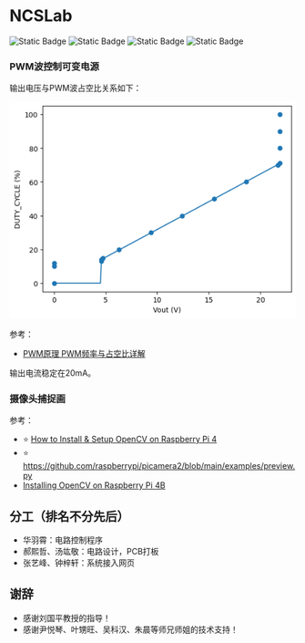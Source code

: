 # NCSLab

![Static Badge](https://img.shields.io/badge/Debian-12-A81D33?logo=debian)
![Static Badge](https://img.shields.io/badge/Python-3.11.5-3776AB?logo=python)
![Static Badge](https://img.shields.io/badge/OpenCV-4.6.0-5C3EE8?logo=opencv)
![Static Badge](https://img.shields.io/badge/Raspberry_Pi-4B-A22846?logo=raspberrypi)


### PWM波控制可变电源

输出电压与PWM波占空比关系如下：

![Alt Text](https://github.com/HuaYuXiao/NCSLab/blob/main/PWM/Vout2PWM.png)

参考：
- [PWM原理 PWM频率与占空比详解](https://blog.csdn.net/as480133937/article/details/103439546)

输出电流稳定在20mA。


### 摄像头捕捉画

参考：
- ⭐️ [How to Install & Setup OpenCV on Raspberry Pi 4](https://how2electronics.com/how-to-install-setup-opencv-on-raspberry-pi-4)
- ⭐️ https://github.com/raspberrypi/picamera2/blob/main/examples/preview.py
- [Installing OpenCV on Raspberry Pi 4B](https://www.youtube.com/watch?v=OugQIz_vcFo)



## 分工（排名不分先后）
- 华羽霄：电路控制程序
- 郝熙哲、汤竑敬：电路设计，PCB打板
- 张艺峰、钟梓轩：系统接入网页

## 谢辞
- 感谢刘国平教授的指导！
- 感谢尹悦琴、叶甥旺、吴科汉、朱晨等师兄师姐的技术支持！
